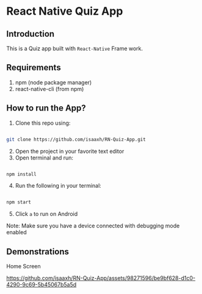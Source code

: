 # React Native Quiz App

## Introduction

This is a Quiz app built with `React-Native` Frame work.

## Requirements

1. npm (node package manager)
2. react-native-cli (from npm)

## How to run the App?

1. Clone this repo using:

```bash

git clone https://github.com/isaaxh/RN-Quiz-App.git

```

2. Open the project in your favorite text editor
3. Open terminal and run:

```bash

npm install

```

4. Run the following in your terminal:

```bash

npm start

```

5. Click `a` to run on Android

Note: Make sure you have a device connected with debugging mode enabled

## Demonstrations

Home Screen

https://github.com/isaaxh/RN-Quiz-App/assets/98271596/be9bf628-d1c0-4290-9c69-5b45067b5a5d

